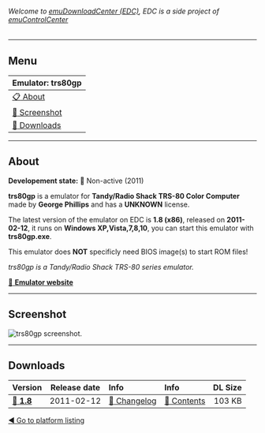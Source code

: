###### Welcome to [emuDownloadCenter (EDC)](https://github.com/PhoenixInteractiveNL/emuDownloadCenter/wiki/), EDC is a side project of [emuControlCenter](https://github.com/PhoenixInteractiveNL/emuControlCenter/wiki/)
***
## Menu
| **Emulator: trs80gp** |
|:---------|
| [:clipboard: About](#about) |
| [:sunrise: Screenshot](#screenshot) |
| [:floppy_disk: Downloads](#downloads) |
***
## About
**Developement state:** :red_circle: Non-active (2011)

**trs80gp** is a emulator for **Tandy/Radio Shack TRS-80 Color Computer** made by **George Phillips** and has a **UNKNOWN** license.

The latest version of the emulator on EDC is **1.8 (x86)**, released on **2011-02-12**, it runs on **Windows XP,Vista,7,8,10**, you can start this emulator with **trs80gp.exe**.

This emulator does **NOT** specificly need BIOS image(s) to start ROM files!

_trs80gp is a Tandy/Radio Shack TRS-80 series emulator._

[:link: **Emulator website**](http://members.shaw.ca/gp2000/trs80gp.html)
***
## Screenshot
![](https://raw.githubusercontent.com/PhoenixInteractiveNL/emuDownloadCenter/master/hooks/trs80gp/screen.jpg "trs80gp screenshot.")
***
## Downloads
| Version  | Release date  | Info       | Info       | DL Size    |
|:---------|:-------------:|:-----------|:-----------|-----------:|
| [:floppy_disk: **1.8**](https://github.com/PhoenixInteractiveNL/edc-repo0006/raw/master/trs80gp/1.8.7z) | 2011-02-12 | [:page_facing_up: Changelog](https://github.com/PhoenixInteractiveNL/edc-repo0006/blob/master/trs80gp/1.8_changelog.txt) | [:mag_right: Contents](https://github.com/PhoenixInteractiveNL/edc-repo0006/blob/master/trs80gp/1.8_contents.txt) | 103 KB |

[:arrow_backward: Go to platform listing](https://github.com/PhoenixInteractiveNL/emuDownloadCenter/wiki/EDC-Platform-List)
